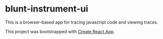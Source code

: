# blunt-instrument-ui

This is a browser-based app for tracing javascript code and viewing traces.

This project was bootstrapped with [Create React App](https://github.com/facebook/create-react-app).
